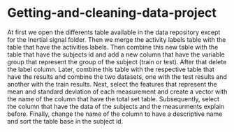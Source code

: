 # Getting-and-cleaning-data-project

At first we open the differents table available in the data repository except for the Inertial signal folder. Then we merge the activity labels table with the table that have the activities labels. Then combine this new table with the table that have the subjects id and add a new column that have the variable group that represent the group of the subject (train or test). After that delete the label column. Later, combine this table with the respective table that have the results and combine the two datasets, one with the test results and another with the train results. Next, select the features that represent the mean and standard deviation of each measurement and create a vector with the name of the column that have the total set table. Subsequently, select the column that have the data of the subjects and the measurments explain before. Finally, change the name of the column to have a descriptive name and sort the table base in the subject id.
